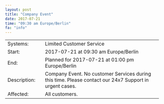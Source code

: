 ```yaml
---
layout: post
title: "Company Event"
date: 2017-07-21
time: "09:30 am Europe/Berlin"
fa: "info"
---
```


|                   |   |                                                                      |
|-------------------|---|----------------------------------------------------------------------|
| Systems:          |   | Limited Customer Service |
| Start:            |   | 2017-07-21 at 09:30 am Europe/Berlin              |
| End:              |   | Planned for 2017-07-21 at 01:00 pm Europe/Berlin              |    
| Description:      |   | Company Event. No customer Services during this time. Please contact our 24x7 Support in urgent cases. |
| Affected:         |   | All customers. 
